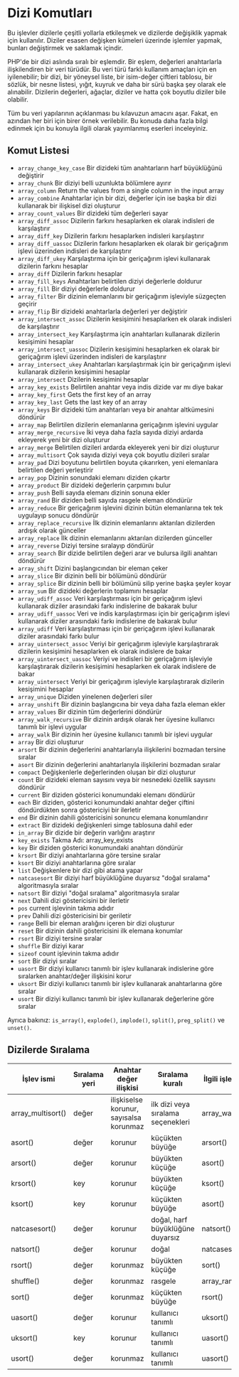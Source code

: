 # Dizi Komutları

Bu işlevler dizilerle çeşitli yollarla etkileşmek ve dizilerde değişiklik yapmak için kullanılır. Diziler esasen değişken kümeleri üzerinde işlemler yapmak, bunları değiştirmek ve saklamak içindir.

PHP'de bir dizi aslında sıralı bir eşlemdir. Bir eşlem, değerleri anahtarlarla ilişkilendiren bir veri türüdür. Bu veri türü farklı kullanım amaçları için en iyilenebilir; bir dizi, bir yöneysel liste, bir isim-değer çiftleri tablosu, bir sözlük, bir nesne listesi, yığıt, kuyruk ve daha bir sürü başka şey olarak ele alınabilir. Dizilerin değerleri, ağaçlar, diziler ve hatta çok boyutlu diziler bile olabilir.

Tüm bu veri yapılarının açıklanması bu kılavuzun amacını aşar. Fakat, en azından her biri için birer örnek verilebilir. Bu konuda daha fazla bilgi edinmek için bu konuyla ilgili olarak yayımlanmış eserleri inceleyiniz.

## Komut Listesi
- ```array_change_key_case``` Bir dizideki tüm anahtarların harf büyüklüğünü değiştirir
- ```array_chunk``` Bir diziyi belli uzunlukta bölümlere ayırır
- ```array_column``` Return the values from a single column in the input array
- ```array_combine``` Anahtarlar için bir dizi, değerler için ise başka bir dizi kullanarak bir ilişkisel dizi oluşturur
- ```array_count_values``` Bir dizideki tüm değerleri sayar
- ```array_diff_assoc``` Dizilerin farkını hesaplarken ek olarak indisleri de karşılaştırır
- ```array_diff_key``` Dizilerin farkını hesaplarken indisleri karşılaştırır
- ```array_diff_uassoc``` Dizilerin farkını hesaplarken ek olarak bir geriçağırım işlevi üzerinden indisleri de karşılaştırır
- ```array_diff_ukey``` Karşılaştırma için bir geriçağırım işlevi kullanarak dizilerin farkını hesaplar
- ```array_diff``` Dizilerin farkını hesaplar
- ```array_fill_keys``` Anahtarları belirtilen diziyi değerlerle doldurur
- ```array_fill``` Bir diziyi değerlerle doldurur
- ```array_filter``` Bir dizinin elemanlarını bir geriçağırım işleviyle süzgeçten geçirir
- ```array_flip``` Bir dizideki anahtarlarla değerleri yer değiştirir
- ```array_intersect_assoc``` Dizilerin kesişimini hesaplarken ek olarak indisleri de karşılaştırır
- ```array_intersect_key``` Karşılaştırma için anahtarları kullanarak dizilerin kesişimini hesaplar
- ```array_intersect_uassoc``` Dizilerin kesişimini hesaplarken ek olarak bir geriçağırım işlevi üzerinden indisleri de karşılaştırır
- ```array_intersect_ukey``` Anahtarları karşılaştırmak için bir geriçağırım işlevi kullanarak dizilerin kesişimini hesaplar
- ```array_intersect``` Dizilerin kesişimini hesaplar
- ```array_key_exists``` Belirtilen anahtar veya indis dizide var mı diye bakar
- ```array_key_first``` Gets the first key of an array
- ```array_key_last``` Gets the last key of an array
- ```array_keys``` Bir dizideki tüm anahtarları veya bir anahtar altkümesini döndürür
- ```array_map``` Belirtilen dizilerin elemanlarına geriçağırım işlevini uygular
- ```array_merge_recursive``` İki veya daha fazla sayıda diziyi ardarda ekleyerek yeni bir dizi oluşturur
- ```array_merge``` Belirtilen dizileri ardarda ekleyerek yeni bir dizi oluşturur
- ```array_multisort``` Çok sayıda diziyi veya çok boyutlu dizileri sıralar
- ```array_pad``` Dizi boyutunu belirtilen boyuta çıkarırken, yeni elemanlara belirtilen değeri yerleştirir
- ```array_pop``` Dizinin sonundaki elemanı diziden çıkartır
- ```array_product``` Bir dizideki değerlerin çarpımını bulur
- ```array_push``` Belli sayıda elemanı dizinin sonuna ekler
- ```array_rand``` Bir diziden belli sayıda rasgele eleman döndürür
- ```array_reduce``` Bir geriçağırım işlevini dizinin bütün elemanlarına tek tek uygulayıp sonucu döndürür
- ```array_replace_recursive``` İlk dizinin elemanlarını aktarılan dizilerden ardışık olarak günceller
- ```array_replace``` İlk dizinin elemanlarını aktarılan dizilerden günceller
- ```array_reverse``` Diziyi tersine sıralayıp döndürür
- ```array_search``` Bir dizide belirtilen değeri arar ve bulursa ilgili anahtarı döndürür
- ```array_shift``` Dizini başlangıcından bir eleman çeker
- ```array_slice``` Bir dizinin belli bir bölümünü döndürür
- ```array_splice``` Bir dizinin belli bir bölümünü silip yerine başka şeyler koyar
- ```array_sum``` Bir dizideki değerlerin toplamını hesaplar
- ```array_udiff_assoc``` Veri karşılaştırması için bir geriçağırım işlevi kullanarak diziler arasındaki farkı indislerine de bakarak bulur
- ```array_udiff_uassoc``` Veri ve indis karşılaştırması için bir geriçağırım işlevi kullanarak diziler arasındaki farkı indislerine de bakarak bulur
- ```array_udiff``` Veri karşılaştırması için bir geriçağırım işlevi kullanarak diziler arasındaki farkı bulur
- ```array_uintersect_assoc``` Veriyi bir geriçağırım işleviyle karşılaştırarak dizilerin kesişimini hesaplarken ek olarak indislere de bakar
- ```array_uintersect_uassoc``` Veriyi ve indisleri bir geriçağırım işleviyle karşılaştırarak dizilerin kesişimini hesaplarken ek olarak indislere de bakar
- ```array_uintersect``` Veriyi bir geriçağırım işleviyle karşılaştırarak dizilerin kesişimini hesaplar
- ```array_unique``` Diziden yinelenen değerleri siler
- ```array_unshift``` Bir dizinin başlangıcına bir veya daha fazla eleman ekler
- ```array_values``` Bir dizinin tüm değerlerini döndürür
- ```array_walk_recursive``` Bir dizinin ardışık olarak her üyesine kullanıcı tanımlı bir işlevi uygular
- ```array_walk``` Bir dizinin her üyesine kullanıcı tanımlı bir işlevi uygular
- ```array``` Bir dizi oluşturur
- ```arsort``` Bir dizinin değerlerini anahtarlarıyla ilişkilerini bozmadan tersine sıralar
- ```asort``` Bir dizinin değerlerini anahtarlarıyla ilişkilerini bozmadan sıralar
- ```compact``` Değişkenlerle değerlerinden oluşan bir dizi oluşturur
- ```count``` Bir dizideki eleman sayısını veya bir nesnedeki özellik sayısını döndürür
- ```current``` Bir diziden gösterici konumundaki elemanı döndürür
- ```each``` Bir diziden, gösterici konumundaki anahtar değer çiftini döndürdükten sonra göstericiyi bir ilerletir
- ```end``` Bir dizinin dahili göstericisini sonuncu elemana konumlandırır
- ```extract``` Bir dizideki değişkenleri simge tablosuna dahil eder
- ```in_array``` Bir dizide bir değerin varlığını araştırır
- ```key_exists``` Takma Adı: array_key_exists
- ```key``` Bir diziden gösterici konumundaki anahtarı döndürür
- ```krsort``` Bir diziyi anahtarlarına göre tersine sıralar
- ```ksort``` Bir diziyi anahtarlarına göre sıralar
- ```list``` Değişkenlere bir dizi gibi atama yapar
- ```natcasesort``` Bir diziyi harf büyüklüğüne duyarsız "doğal sıralama" algoritmasıyla sıralar
- ```natsort``` Bir diziyi "doğal sıralama" algoritmasıyla sıralar
- ```next``` Dahili dizi göstericisini bir ilerletir
- ```pos``` current işlevinin takma adıdır
- ```prev``` Dahili dizi göstericisini bir geriletir
- ```range``` Belli bir eleman aralığını içeren bir dizi oluşturur
- ```reset``` Bir dizinin dahili göstericisini ilk elemana konumlar
- ```rsort``` Bir diziyi tersine sıralar
- ```shuffle``` Bir diziyi karar
- ```sizeof``` count işlevinin takma adıdır
- ```sort``` Bir diziyi sıralar
- ```uasort``` Bir diziyi kullanıcı tanımlı bir işlev kullanarak indislerine göre sıralarken anahtar/değer ilişkisini korur
- ```uksort``` Bir diziyi kullanıcı tanımlı bir işlev kullanarak anahtarlarına göre sıralar
- ```usort``` Bir diziyi kullanıcı tanımlı bir işlev kullanarak değerlerine göre sıralar

Ayrıca bakınız: ```is_array()```, ```explode()```, ```implode()```, ```split()```, ```preg_split()``` ve ```unset()```.


## Dizilerde Sıralama

İşlev ismi |	Sıralama yeri |	Anahtar değer ilişkisi |	Sıralama kuralı |	İlgili işlevler
------------|-------------|-------------|-------------|-------------
array_multisort() |	değer |	ilişkiselse korunur, sayısalsa korunmaz |	ilk dizi veya sıralama seçenekleri |	array_walk()
asort() |	değer| 	korunur |	küçükten büyüğe 	|arsort()
arsort() |	değer |	korunur |	büyükten küçüğe 	|asort()
krsort() |	key |	korunur |	büyükten küçüğe | ksort()
ksort() |	key |	korunur| 	küçükten büyüğe 	| asort()
natcasesort() |	değer |	korunur |	doğal, harf büyüklüğüne duyarsız 	    | natsort()
natsort() |	değer |	korunur| 	doğal 	|natcasesort()
rsort() |	değer |	korunmaz |	büyükten küçüğe |	sort()
shuffle() |	değer |	korunmaz| 	rasgele |	array_rand()
sort() |	değer |	korunmaz |	küçükten büyüğe 	|rsort()
uasort() |	değer |	korunur |	kullanıcı tanımlı |	uksort()
uksort() |	key| 	korunur |	kullanıcı tanımlı |	uasort()
usort() |	değer |	korunmaz |	kullanıcı tanımlı 	|uasort()
